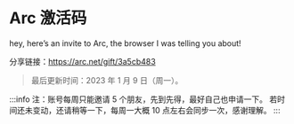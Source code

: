 
# Arc 激活码

hey, here’s an invite to Arc, the browser I was telling you about!

分享链接：https://arc.net/gift/3a5cb483

> 最后更新时间：2023 年 1 月 9 日（周一）。

:::info
注：账号每周只能邀请 5 个朋友，先到先得，最好自己也申请一下。
若时间还未变动，还请稍等一下，每周一大概 10 点左右会同步一次，感谢理解。
:::